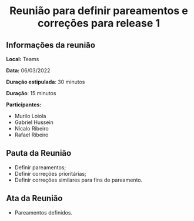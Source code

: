 <h1 style="text-align: center">Reunião para definir pareamentos e correções para release 1</h1>

## Informações da reunião

**Local:** Teams

**Data:** 06/03/2022

**Duração estipulada**: 30 minutos

**Duração**: 15 minutos

**Participantes:**
* Murilo Loiola
* Gabriel Hussein
* Nícalo Ribeiro
* Rafael Ribeiro

## Pauta da Reunião

- Definir pareamentos;
- Definir correções prioritárias;
- Definir correções similares para fins de pareamento.

## Ata da Reunião

 - Pareamentos definidos.